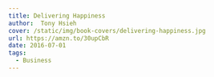 ```yaml
---
title: Delivering Happiness
author:  Tony Hsieh
cover: /static/img/book-covers/delivering-happiness.jpg
url: https://amzn.to/30upCbR
date: 2016-07-01
tags:
  - Business
---
```


